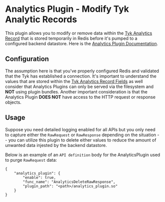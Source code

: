 # Analytics Plugin - Modify Tyk Analytic Records

This plugin allows you to modify or remove data within the [Tyk Analytics Record](https://github.com/TykTechnologies/tyk/blob/9cb830488690e983fc45c9f94ebafe4976ad7605/rpc/rpc_analytics_purger.go#L14) that is stored temporarily in Redis before it's pumped to a configured backend datastore. Here is the [Analytics Plugin Documentation](https://tyk.io/docs/plugins/plugin-types/analytics-plugins/).

## Configuration

The assumption here is that you've properly configured Redis and validated that the Tyk has established a connection. It's important to understand the values that are stored within the [Tyk Analytics Record Fields](https://tyk.io/docs/tyk-stack/tyk-pump/tyk-analytics-record-fields/) as well consider that Analytics Plugins can only be served via the filesystem and **NOT** using plugin bundles. Another important consideration is that the Analytics Plugin **DOES NOT** have access to the HTTP request or response objects.

## Usage

Suppose you need detailed logging enabled for all APIs but you only need to capture either the `RawRequest` or `RawResponse` depending on the situation -- you can utilize this plugin to delete either values to reduce the amount of unwanted data injested by the backend datastore.

Below is an example of an `API definition` body for the AnalyticsPlugin used to purge `RawRequest` data:
```
{
    "analytics_plugin": {
        "enable": true,
        "func_name": "AnalyticsDeleteRawResponse",
        "plugin_path": "<path>/analytics_plugin.so"
    }
}
```